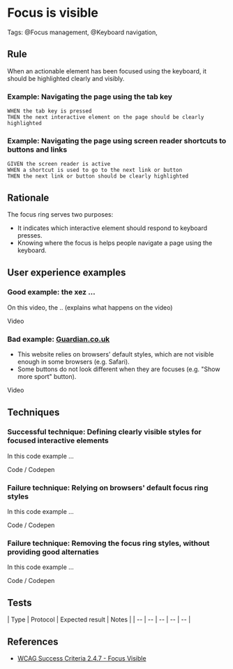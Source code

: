 # Focus is visible
Tags: @Focus management, @Keyboard navigation,

## Rule

When an actionable element has been focused using the keyboard, it should be highlighted clearly and visibly.

### Example: Navigating the page using the tab key

```
WHEN the tab key is pressed
THEN the next interactive element on the page should be clearly highlighted
```

### Example: Navigating the page using screen reader shortcuts to buttons and links

```
GIVEN the screen reader is active
WHEN a shortcut is used to go to the next link or button
THEN the next link or button should be clearly highlighted
```

## Rationale

The focus ring serves two purposes:
* It indicates which interactive element should respond to keyboard presses.
* Knowing where the focus is helps people navigate a page using the keyboard.

## User experience examples

### Good example: the xez ...

On this video, the .. (explains what happens on the video)

Video

### Bad example: [Guardian.co.uk](https://www.guardian.co.uk)

* This website relies on browsers' default styles, which are not visible enough in some browsers (e.g. Safari).
* Some buttons do not look different when they are focuses (e.g. "Show more sport" button).

Video

## Techniques

### Successful technique: Defining clearly visible styles for focused interactive elements

In this code example ...

Code / Codepen

### Failure technique: Relying on browsers' default focus ring styles

In this code example ...

Code / Codepen

### Failure technique: Removing the focus ring styles, without providing good alternaties

In this code example ...

Code / Codepen

## Tests

| Type | Protocol | Expected result | Notes |
| -- | -- | -- | -- | -- |

## References

* [WCAG Success Criteria 2.4.7 - Focus Visible](https://www.w3.org/WAI/WCAG21/quickref/#focus-visible)


